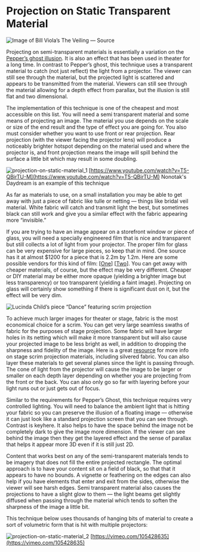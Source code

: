 # Projection on Static Transparent Material



![Image of Bill Viola’s The Veiling — Source](https://miro.medium.com/max/1400/1\*JUBf9b\_-YmLgIxgbMGIgRg.png)

Projecting on semi-transparent materials is essentially a variation on the [Pepper’s ghost illusion](peppers-ghost.md). It is also an effect that has been used in theater for a long time. In contrast to Pepper’s ghost, this technique uses a transparent material to catch (not just reflect) the light from a projector. The viewer can still see through the material, but the projected light is scattered and appears to be transmitted from the material. Viewers can still see through the material allowing for a depth effect from parallax, but the illusion is still flat and two dimensional.

The implementation of this technique is one of the cheapest and most accessible on this list. You will need a semi transparent material and some means of projecting an image. The material you use depends on the scale or size of the end result and the type of effect you are going for. You also must consider whether you want to use front or rear projection. Rear projection (with the viewer facing the projector lens) will produce a noticeably brighter hotspot depending on the material used and where the projector is, and front projection means the image will spill behind the surface a little bit which may result in some doubling.

![projection-on-static-material_1](../../video_embed_images/projection-on-static-material_1.jpg) [https://www.youtube.com/watch?v=T5-QBirTU-M](https://www.youtube.com/watch?v=T5-QBirTU-M)
Nonotak's Daydream is an example of this technique


As far as materials to use, on a small installation you may be able to get away with just a piece of fabric like tulle or netting — things like bridal veil material. White fabric will catch and transmit light the best, but sometimes black can still work and give you a similar effect with the fabric appearing more “invisible.”

If you are trying to have an image appear on a storefront window or piece of glass, you will need a specially engineered film that is nice and transparent but still collects a lot of light from your projector. The proper film for glass can be very expensive for large pieces, so keep that in mind. One source has it at almost $1200 for a piece that is 2.2m by 1.2m. Here are some possible vendors for this kind of film: \[[One](http://prodisplay.com/products/rear-projection-film/)] \[[Two](http://www.ssidisplays.com/)]. You can get away with cheaper materials, of course, but the effect may be very different. Cheaper or DIY material may be either more opaque (yielding a brighter image but less transparency) or too transparent (yielding a faint image). Projecting on glass will certainly show something if there is significant dust on it, but the effect will be very dim.

![Lucinda Child’s piece “Dance” featuring scrim projection](https://miro.medium.com/max/1400/1\*j9vVGmKUDjotFaDcH3KbOA.jpeg)

To achieve much larger images for theater or stage, fabric is the most economical choice for a scrim. You can get very large seamless swaths of fabric for the purposes of stage projection. Some fabric will have larger holes in its netting which will make it more transparent but will also cause your projected image to be less bright as well, in addition to dropping the sharpness and fidelity of the image. Here is a great [resource](http://studio-productions-inc.com/white\_papers/wp\_projection\_scrim\_main.html) for more info on stage scrim projection materials, including silvered fabric. You can also layer these materials to get several planes since the light is passing through. The cone of light from the projector will cause the image to be larger or smaller on each depth layer depending on whether you are projecting from the front or the back. You can also only go so far with layering before your light runs out or just gets out of focus.

Similar to the requirements for Pepper’s Ghost, this technique requires very controlled lighting. You will need to balance the ambient light that is hitting your fabric so you can preserve the illusion of a floating image — otherwise it can just look like a standard projection screen that you can see through. Contrast is keyhere. It also helps to have the space behind the image not be completely dark to give the image more dimension. If the viewer can see behind the image then they get the layered effect and the sense of parallax that helps it appear more 3D even if it is still just 2D.

Content that works best on any of the semi-transparent materials tends to be imagery that does not fill the entire projected rectangle. The optimal approach is to have your content sit on a field of black, so that that it appears to have no bounds. A vignette or feathering on the edges can also help if you have elements that enter and exit from the sides, otherwise the viewer will see harsh edges. Semi transparent material also causes the projections to have a slight glow to them — the light beams get slightly diffused when passing through the material which tends to soften the sharpness of the image a little bit.

This technique below uses thousands of hanging bits of material to create a sort of volumetric form that is hit with multiple projectors:

![projection-on-static-material_2](../../video_embed_images/projection-on-static-material_2.jpg) [https://vimeo.com/105428635](https://vimeo.com/105428635)

